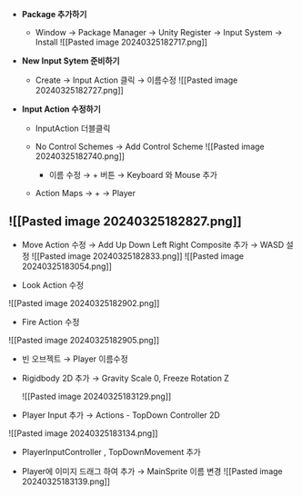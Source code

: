 - **Package 추가하기**
    
    - Window → Package Manager → Unity Register → Input System → Install
        ![[Pasted image 20240325182717.png]]
        
- **New Input Sytem 준비하기**
    
    - Create → Input Action 클릭 → 이름수정
    ![[Pasted image 20240325182727.png]]
    
- **Input Action 수정하기**
    
    - InputAction 더블클릭
        
    - No Control Schemes → Add Control Scheme
        ![[Pasted image 20240325182740.png]]
        
		- 이름 수정 → + 버튼 → Keyboard 와 Mouse 추가
        
    - Action Maps → + → Player
        
![[Pasted image 20240325182827.png]]
---
- Move Action 수정 → Add Up Down Left Right Composite 추가 → WASD 설정
  ![[Pasted image 20240325182833.png]]
  ![[Pasted image 20240325183054.png]]
        
- Look Action 수정
        
![[Pasted image 20240325182902.png]]
        
- Fire Action 수정
        
![[Pasted image 20240325182905.png]]

- 빈 오브젝트 → Player 이름수정
    
- Rigidbody 2D 추가 → Gravity Scale 0, Freeze Rotation Z
    
    ![[Pasted image 20240325183129.png]]
    
- Player Input 추가 → Actions - TopDown Controller 2D
    
![[Pasted image 20240325183134.png]]
    
- PlayerInputController , TopDownMovement 추가
    
- Player에 이미지 드래그 하여 추가 → MainSprite 이름 변경
![[Pasted image 20240325183139.png]]
